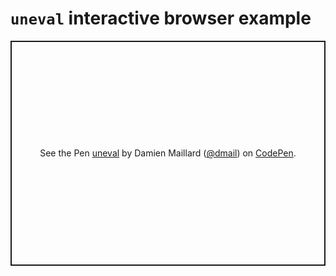 # `uneval` interactive browser example

<p
  class="codepen"
  data-height="360"
  data-theme-id="0"
  data-default-tab="html,result"
  data-user="dmail"
  data-slug-hash="YbeYWG"
  style="height: 360px; box-sizing: border-box; display: flex; align-items: center; justify-content: center; border: 2px solid; margin: 1em 0; padding: 1em;"
  data-pen-title="uneval"
>
  <span
    >See the Pen <a href="https://codepen.io/dmail/pen/YbeYWG/"> uneval</a> by Damien Maillard (<a
      href="https://codepen.io/dmail"
      >@dmail</a
    >) on <a href="https://codepen.io">CodePen</a>.</span
  >
</p>
<style>
/* https://blog.codepen.io/2017/05/01/make-embedded-pen-resizeable/ */
.cp_embed_wrapper {
  overflow: hidden;
  resize: vertical;
  background: white;
  padding-bottom: 10px;
  height: 500px;
}
.cp_embed_wrapper iframe {
  height: 100% !important;
}
</style>
<script async src="https://static.codepen.io/assets/embed/ei.js"></script>
